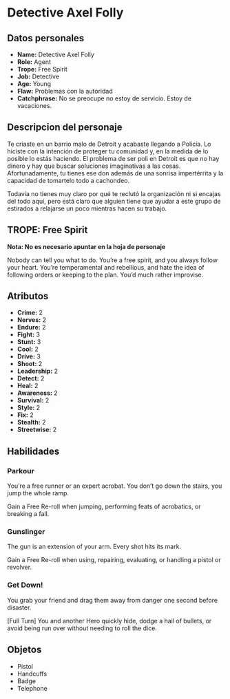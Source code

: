 
# Detective Axel Folly

## Datos personales

* **Name:** Detective Axel Folly
* **Role:** Agent
* **Trope:** Free Spirit
* **Job:** Detective
* **Age:** Young
* **Flaw:** Problemas con la autoridad
* **Catchphrase:** No se preocupe no estoy de servicio. Estoy de vacaciones.

## Descripcion del personaje

Te criaste en un barrio malo de Detroit y acabaste llegando a Policía. Lo hiciste con la intención de proteger tu comunidad y, en la medida de lo posible lo estás haciendo. El problema de ser poli en Detroit es que no hay dinero y hay que buscar soluciones imaginativas a las cosas. Afortunadamente, tu tienes ese don además de una sonrisa impertérrita y la capacidad de tomartelo todo a cachondeo.

Todavía no tienes muy claro por qué te reclutó la organización ni si encajas del todo aquí, pero está claro que alguien tiene que ayudar a este grupo de estirados a relajarse un poco mientras hacen su trabajo.


## TROPE: Free Spirit

**Nota: No es necesario apuntar en la hoja de personaje**

Nobody can tell you what to do. You’re a free spirit, and you always follow your heart. You’re temperamental and rebellious, and hate the idea of following orders or keeping to the plan. You’d much rather improvise.

## Atributos

* **Crime:** 2
* **Nerves:** 2
* **Endure:** 2
* **Fight:** 3
* **Stunt:** 3
* **Cool:** 2
* **Drive:** 3
* **Shoot:** 2
* **Leadership:** 2
* **Detect:** 2
* **Heal:** 2
* **Awareness:** 2
* **Survival:** 2
* **Style:** 2
* **Fix:** 2
* **Stealth:** 2
* **Streetwise:** 2


## Habilidades

### Parkour

You’re a free runner or an expert acrobat. You don’t go down the stairs, you jump the whole ramp.

Gain a Free Re-roll when jumping, performing feats of acrobatics, or breaking a fall.


### Gunslinger

The gun is an extension of your arm. Every shot hits its mark.

Gain a Free Re-roll when using, repairing, evaluating, or handling a pistol or revolver.


### Get Down!

You grab your friend and drag them away from danger one second before disaster.

[Full Turn] You and another Hero quickly hide, dodge a hail of bullets, or avoid being run over without needing to roll the dice.




## Objetos

* Pistol
* Handcuffs
* Badge
* Telephone

